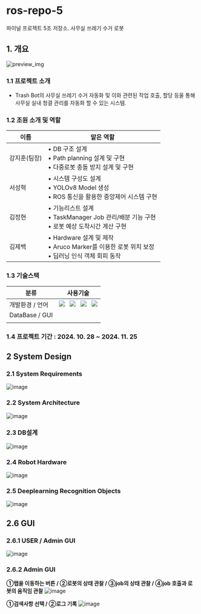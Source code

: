 # ros-repo-5
파이널 프로젝트 5조 저장소. 사무실 쓰레기 수거 로봇

## 1. 개요
![preview_img](https://github.com/user-attachments/assets/12dd4860-07f0-460c-ad9a-2eabc95e4190)

### 1.1 프로젝트 소개

- Trash Bot의 사무실 쓰레기 수거 자동화 및 이와 관련된 작업 호출, 할당 등울 통해 사무실 실내 청결 관리를 자동화 할 수 있는 시스템.

### 1.2 조원 소개 및 역할

|이름 | 맡은 역할 |
|-----------|--------------------------------------------|
|강지훈(팀장)| &#8226; DB 구조 설계 <br> &#8226; Path planning 설계 및 구현 <br> &#8226; 다중로봇 충돌 방지 설계 및 구현 |
|서성혁| &#8226; 시스템 구성도 설계 <br> &#8226; YOLOv8 Model 생성 <br> &#8226; ROS 통신을 활용한 중앙제어 시스템 구현 |
|김정현| &#8226; 기능리스트 설계 <br> &#8226; TaskManager Job 관리/배분 기능 구현 <br> &#8226; 로봇 예상 도착시간 계산 구현 |
|김제백| &#8226; Hardware 설계 및 제작 <br> &#8226; Aruco Marker를 이용한 로봇 위치 보정 <br> &#8226; 딥러닝 인식 객체 회피 동작 |

### 1.3 기술스택 

|분류| 사용기술|
|-----|-----------------------------------------------------------|
|개발환경 / 언어|     <img src="https://img.shields.io/badge/Ubuntu 22.04-E95420?style=for-the-badge&logo=Ubuntu&logoColor=white"> &nbsp; <img src="https://img.shields.io/badge/VS Code-3E8DCC?style=for-the-badge&logo=coderwall&logoColor=white"> &nbsp; <img src="https://img.shields.io/badge/ROS2-22314E?style=for-the-badge&logo=ros&logoColor=white"> &nbsp; <img src="https://img.shields.io/badge/Python-3776AB?style=for-the-badge&logo=python&logoColor=white">  | 
|DataBase / GUI     |                    |
|     |                    |

### 1.4 프로젝트 기간 : 2024. 10. 28 ~ 2024. 11. 25



## 2 System Design

### 2.1 System Requirements

![image](https://github.com/user-attachments/assets/cc850fba-3d1f-44ad-8e9f-a90d64d4023b)

### 2.2 System Architecture
![image](https://github.com/user-attachments/assets/ad412b3f-c0e8-423e-af00-5548f3c1e194)

### 2.3 DB설계
![image](https://github.com/user-attachments/assets/afb0002a-589e-4856-99a9-224e9d044c2c)

### 2.4 Robot Hardware
![image](https://github.com/user-attachments/assets/950418fd-2e82-48ec-ab5f-e6e0b3f0f777)

### 2.5 Deeplearning Recognition Objects
![image](https://github.com/user-attachments/assets/ab67711c-25e5-4fff-a896-5023a671fbfd)


## 2.6 GUI 
### 2.6.1 USER / Admin GUI
![image](https://github.com/user-attachments/assets/b8f66e4c-6509-4a59-a789-78c0c75ee1ac)

### 2.6.2 Admin GUI 
**①탭을 이동하는 버튼 / ②로봇의 상태 관찰 / ③job의 상태 관찰 / ④job 호출과 로봇의 움직임 관찰**
![image](https://github.com/user-attachments/assets/bafd7d16-02f5-4bd1-ae09-5124318ae3e3)

**①검색사항 선택 / ②로그 기록**
![image](https://github.com/user-attachments/assets/76de3caf-6358-4598-a13a-8a599fc2d11a)

